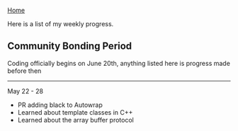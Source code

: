 [Home](README.md)

Here is a list of my weekly progress.

## Community Bonding Period

Coding officially begins on June 20th, anything listed here is progress made before then

***

May 22 - 28

* PR adding black to Autowrap
* Learned about template classes in C++
* Learned about the array buffer protocol